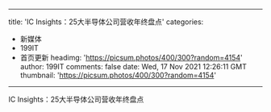 
---
title: 'IC Insights：25大半导体公司营收年终盘点'
categories: 
 - 新媒体
 - 199IT
 - 首页更新
headimg: 'https://picsum.photos/400/300?random=4154'
author: 199IT
comments: false
date: Wed, 17 Nov 2021 12:26:11 GMT
thumbnail: 'https://picsum.photos/400/300?random=4154'
---

<div>   
IC Insights：25大半导体公司营收年终盘点  
</div>
            